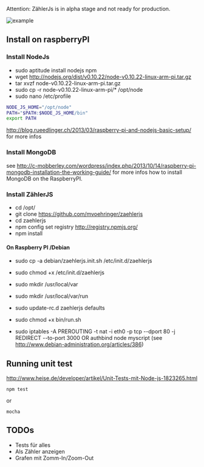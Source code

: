 Attention: ZählerJs is in alpha stage and not ready for production.

![example](https://raw.github.com/mvoehringer/zaehlerJS/master/doc/img/startscreen.png)

## Install on raspberryPI
### Install NodeJs
  * sudo aptitude install nodejs npm
  * wget http://nodejs.org/dist/v0.10.22/node-v0.10.22-linux-arm-pi.tar.gz
  * tar xvzf node-v0.10.22-linux-arm-pi.tar.gz
  * sudo cp -r node-v0.10.22-linux-arm-pi/* /opt/node
  * sudo nano /etc/profile 

```sh
NODE_JS_HOME="/opt/node"
PATH="$PATH:$NODE_JS_HOME/bin"
export PATH
```

http://blog.rueedlinger.ch/2013/03/raspberry-pi-and-nodejs-basic-setup/ for more infos

### Install MongoDB
see http://c-mobberley.com/wordpress/index.php/2013/10/14/raspberry-pi-mongodb-installation-the-working-guide/ for more infos how to install MongoDB on the RaspberryPI.


### Install ZählerJS
  * cd /opt/
  * git clone  https://github.com/mvoehringer/zaehlerjs
  * cd zaehlerjs
  * npm config set registry http://registry.npmjs.org/
  * npm install

####  On Raspberry PI /Debian
  * sudo cp -a debian/zaehlerjs.init.sh /etc/init.d/zaehlerjs
  * sudo chmod +x /etc/init.d/zaehlerjs
  * sudo mkdir /usr/local/var
  * sudo mkdir /usr/local/var/run
  * sudo update-rc.d zaehlerjs defaults
  * sudo chmod +x bin/run.sh

  * sudo iptables -A PREROUTING -t nat -i eth0 -p tcp --dport 80 -j REDIRECT --to-port 3000 
    OR 
    authbind node myscript (see http://www.debian-administration.org/articles/386)


## Running unit test
http://www.heise.de/developer/artikel/Unit-Tests-mit-Node-js-1823265.html
```
npm test 
```
or 
``` 
mocha 
```


## TODOs
 * Tests für alles
 * Als Zähler anzeigen
 * Grafen mit Zomm-In/Zoom-Out 
